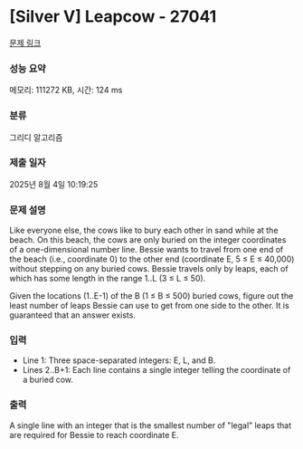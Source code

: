 # [Silver V] Leapcow - 27041 

[문제 링크](https://www.acmicpc.net/problem/27041) 

### 성능 요약

메모리: 111272 KB, 시간: 124 ms

### 분류

그리디 알고리즘

### 제출 일자

2025년 8월 4일 10:19:25

### 문제 설명

<p>Like everyone else, the cows like to bury each other in sand while at the beach. On this beach, the cows are only buried on the integer coordinates of a one-dimensional number line. Bessie wants to travel from one end of the beach (i.e., coordinate 0) to the other end (coordinate E, 5 ≤ E ≤ 40,000) without stepping on any buried cows. Bessie travels only by leaps, each of which has some length in the range 1..L (3 ≤ L ≤ 50).</p>

<p>Given the locations (1..E-1) of the B (1 ≤ B ≤ 500) buried cows, figure out the least number of leaps Bessie can use to get from one side to the other. It is guaranteed that an answer exists.</p>

### 입력 

 <ul>
	<li>Line 1: Three space-separated integers: E, L, and B.</li>
	<li>Lines 2..B+1: Each line contains a single integer telling the coordinate of a buried cow.</li>
</ul>

### 출력 

 <p>A single line with an integer that is the smallest number of "legal" leaps that are required for Bessie to reach coordinate E.</p>

